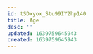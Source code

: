 ```yaml
---
id: tSDxyox_Stu99IY2hp140
title: Age
desc: ''
updated: 1639759645943
created: 1639759645943
---
```


